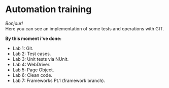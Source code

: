 # Automation training 

_Bonjour!_  
Here you can see an implementation of some tests and operations with GIT.  

**By this moment i've done:**  
- Lab 1: Git.
- Lab 2: Test cases.
- Lab 3: Unit tests via NUnit.
- Lab 4: WebDriver.
- Lab 5: Page Object.
- Lab 6: Clean code.
- Lab 7: Frameworks Pt.1 (framework branch).

